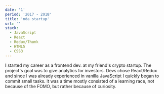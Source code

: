 ```yaml
---
date: '1'
period: '2017 - 2018'
title: 'nda startup'
url: ''
stack:
  - JavaScript
  - React
  - Redux/Thunk
  - HTML5
  - CSS3
---
```


I started my career as a frontend dev. at my friend's crypto startup. The project's goal was to give analytics for investors. Devs chose React/Redux and since I was already experienced in vanilla JavaScript I quickly began to commit small tasks. It was a time mostly consisted of a learning race, not because of the FOMO, but rather because of curiosity.